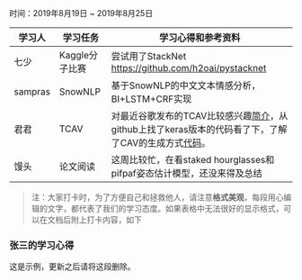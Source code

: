 时间：2019年8月19日 ~ 2019年8月25日

学习人|学习任务|学习心得和参考资料
------ | ------ | ------ 
七少 | Kaggle分子比赛 | 尝试用了StackNet https://github.com/h2oai/pystacknet
sampras | SnowNLP | 基于SnowNLP的中文文本情感分析，BI+LSTM+CRF实现
君君 | TCAV | 对最近谷歌发布的TCAV比较感兴趣[简介](https://soumyadip1995.blogspot.com/2019/06/tcavs-testing-with-concept-activation.html)，从github上找了keras版本的代码看了下，了解了CAV的生成方式[代码](https://github.com/soumyadip1995/TCAV)。
馒头 | 论文阅读 | 这周比较忙，在看staked hourglasses和pifpaf姿态估计模型，还没来得及总结
> 注：大家打卡时，为了方便自己和拯救他人，请注意**格式美观**，每段用心编辑的文字，都代表了我们的学习态度。如果表格中无法很好的显示格式，可以在文档后附上打卡内容，如下

### 张三的学习心得
这是示例，更新之后请将这段删除。

